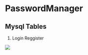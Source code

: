 # PasswordManager


## Mysql Tables

1. Login Reggister


<img width=“964” src=“https://github.com/TarunSanjeev09/PasswordManager/blob/master/images/passwords_table_img.JPG”>


